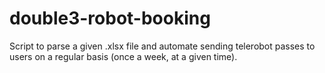 # double3-robot-booking
Script to parse a given .xlsx file and automate sending telerobot passes to users on a regular basis (once a week, at a given time).
